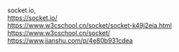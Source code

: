 
socket.io,  
https://socket.io/   
https://www.w3cschool.cn/socket/socket-k49j2eia.html  
https://www.w3cschool.cn/socket/   
https://www.jianshu.com/p/4e80b931cdea






